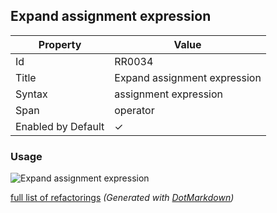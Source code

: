 ## Expand assignment expression

| Property           | Value                        |
| ------------------ | ---------------------------- |
| Id                 | RR0034                       |
| Title              | Expand assignment expression |
| Syntax             | assignment expression        |
| Span               | operator                     |
| Enabled by Default | &#x2713;                     |

### Usage

![Expand assignment expression](../../images/refactorings/ExpandAssignmentExpression.png)

[full list of refactorings](Refactorings.md)
*\(Generated with [DotMarkdown](http://github.com/JosefPihrt/DotMarkdown)\)*